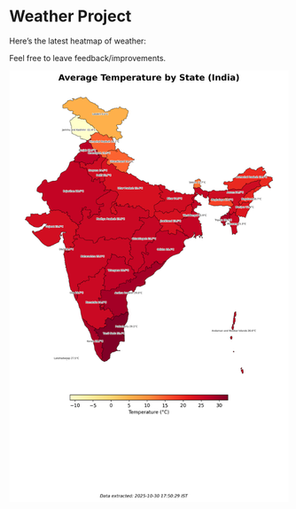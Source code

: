 # Weather Project

Here’s the latest heatmap of weather:

Feel free to leave feedback/improvements.

![India Heatmap](docs/assets/india_heatmap.png?v=035810)
